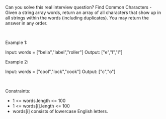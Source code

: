 Can you solve this real interview question? Find Common Characters - Given a string array words, return an array of all characters that show up in all strings within the words (including duplicates). You may return the answer in any order.

 

Example 1:

Input: words = ["bella","label","roller"]
Output: ["e","l","l"]


Example 2:

Input: words = ["cool","lock","cook"]
Output: ["c","o"]


 

Constraints:

 * 1 <= words.length <= 100
 * 1 <= words[i].length <= 100
 * words[i] consists of lowercase English letters.